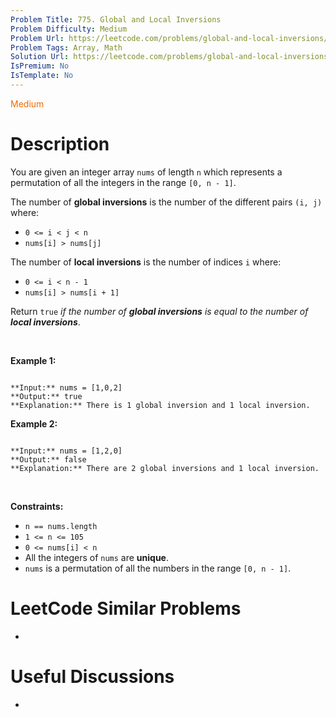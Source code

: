 ```yaml
---
Problem Title: 775. Global and Local Inversions
Problem Difficulty: Medium
Problem Url: https://leetcode.com/problems/global-and-local-inversions/
Problem Tags: Array, Math
Solution Url: https://leetcode.com/problems/global-and-local-inversions/solution/
IsPremium: No
IsTemplate: No
---
```


<span style="color: rgb(239, 108, 0);">Medium</span>

# Description

You are given an integer array `nums` of length `n` which represents a permutation of all the integers in the range `[0, n - 1]`.


The number of **global inversions** is the number of the different pairs `(i, j)` where:


* `0 <= i < j < n`
* `nums[i] > nums[j]`


The number of **local inversions** is the number of indices `i` where:


* `0 <= i < n - 1`
* `nums[i] > nums[i + 1]`


Return `true` *if the number of **global inversions** is equal to the number of **local inversions***.


 


**Example 1:**



```

**Input:** nums = [1,0,2]
**Output:** true
**Explanation:** There is 1 global inversion and 1 local inversion.

```

**Example 2:**



```

**Input:** nums = [1,2,0]
**Output:** false
**Explanation:** There are 2 global inversions and 1 local inversion.

```

 


**Constraints:**


* `n == nums.length`
* `1 <= n <= 105`
* `0 <= nums[i] < n`
* All the integers of `nums` are **unique**.
* `nums` is a permutation of all the numbers in the range `[0, n - 1]`.




# LeetCode Similar Problems

- []()

# Useful Discussions

- []()
